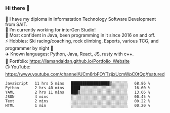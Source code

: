 ### Hi there 👋  
🏫 I have my diploma in Informatation Technology Software Development from SAIT.  
🔭 I’m currently working for interGen Studio!  
💬 Most confident in Java, been programming in it since 2016 on and off.    
⚡ Hobbies: Ski racing/coaching, rock climbing, Esports, various TCG, and programmer by night 🦉    
✈️ Known languages: Python, Java, React, JS, rusty with c++.     
🥇 Portfolio: https://liamandaidan.github.io/Portfolio_Website  
📺 YouTube: https://www.youtube.com/channel/UCm6rbFOYTzjjxUcmWpC0tQg/featured

<!--START_SECTION:waka-->

```text
JavaScript   11 hrs 5 mins   █████████████████▒░░░░░░░   68.86 %
Python       2 hrs 40 mins   ████░░░░░░░░░░░░░░░░░░░░░   16.60 %
YAML         2 hrs 11 mins   ███▒░░░░░░░░░░░░░░░░░░░░░   13.66 %
JSON         4 mins          ░░░░░░░░░░░░░░░░░░░░░░░░░   00.45 %
Text         2 mins          ░░░░░░░░░░░░░░░░░░░░░░░░░   00.22 %
HTML         1 min           ░░░░░░░░░░░░░░░░░░░░░░░░░   00.20 %
```

<!--END_SECTION:waka-->


